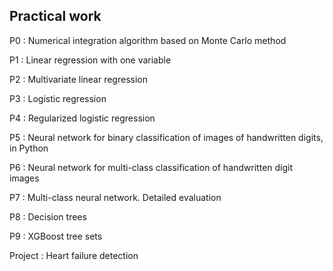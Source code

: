 ## Practical work

P0 : Numerical integration algorithm based on Monte Carlo method

P1 : Linear regression with one variable

P2 : Multivariate linear regression

P3 : Logistic regression 

P4 : Regularized logistic regression

P5 : Neural network for binary classification of images of handwritten digits, in Python

P6 : Neural network for multi-class classification of handwritten digit images

P7 : Multi-class neural network. Detailed evaluation

P8 : Decision trees

P9 : XGBoost tree sets

Project : Heart failure detection
